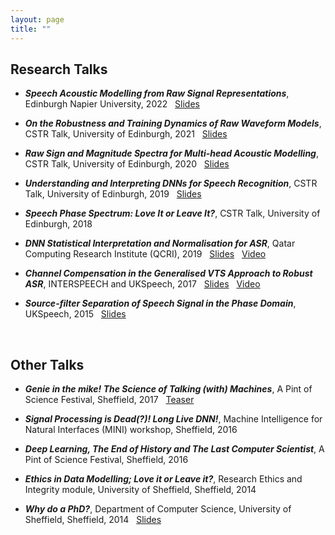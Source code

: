 ```yaml
---
layout: page
title: ""
---
```



## Research Talks ##
  * ***Speech Acoustic Modelling from Raw Signal Representations***, Edinburgh Napier University, 2022 &nbsp; [Slides](/files/Talks/ENU_RawAM_ELoweimi.pdf)
  
 * ***On the Robustness and Training Dynamics of Raw Waveform Models***, CSTR Talk, University of Edinburgh, 2021 &nbsp; [Slides](/files/Talks/2020_Dynamics_Robustness.pdf)
 
 * ***Raw Sign and Magnitude Spectra for Multi-head Acoustic Modelling***, CSTR Talk, University of Edinburgh, 2020 &nbsp; [Slides](/files/Talks/2020_Raw_Sign_Mag_FINAL.pdf)
 
 * ***Understanding and Interpreting DNNs for Speech Recognition***, CSTR Talk, University of Edinburgh, 2019 &nbsp; [Slides](/files/Talks/CSTR_DNN_Understanding_ASR.pdf)
 
 * ***Speech Phase Spectrum: Love It or Leave It?***, CSTR Talk, University of Edinburgh, 2018 &nbsp; <!--[Slides](/files/Talks/2018_ELoweimi_CSTR_part1.pdf)-->
     
  * ***DNN Statistical Interpretation and Normalisation for ASR***, Qatar Computing Research Institute (QCRI), 2019 &nbsp; [Slides](/files/Talks/2019_QCRI.pdf) &nbsp;  [Video](https://www.youtube.com/watch?v=MomZa3lmpmM)
  
  * ***Channel Compensation in the Generalised VTS Approach to Robust ASR***, INTERSPEECH and UKSpeech, 2017 &nbsp; [Slides](/files/Talks/2017_UKSpeech.pdf) &nbsp; [Video](https://www.youtube.com/watch?v=iUdGdhvxX7s)
  
  * ***Source-filter Separation of Speech Signal in the Phase Domain***, UKSpeech, 2015 &nbsp; [Slides](/files/Talks/2015_UKSpeech.pdf)

<br>

## Other Talks ##
* ***Genie in the mike! The Science of Talking (with) Machines***, A Pint of Science Festival, Sheffield, 2017 &nbsp; [Teaser](https://www.youtube.com/watch?v=Ta4xGpuFbGI&list=PL63P9-KNTDSwOtKRosM-oXJXUGTtweljS&index=7)
 
* ***Signal Processing is Dead(?)! Long Live DNN!***, Machine Intelligence for Natural Interfaces (MINI) workshop, Sheffield, 2016

* ***Deep Learning, The End of History and The Last Computer Scientist***, A Pint of Science Festival, Sheffield, 2016

* ***Ethics in Data Modelling; Love it or Leave it?***, Research Ethics and Integrity module, University of Sheffield, Sheffield, 2014

* ***Why do a PhD?***, Department of Computer Science, University of Sheffield, Sheffield, 2014 &nbsp; [Slides](/files/Talks/WhyPhD.pdf)

